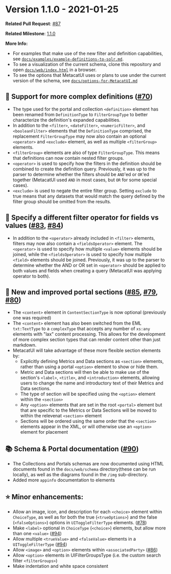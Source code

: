 # Version 1.1.0 - 2021-01-25

**Related Pull Request**: [#87](https://github.com/DataONEorg/collections-portals-schemas/pull/87)

**Related Milestone**: [1.1.0](https://github.com/DataONEorg/collections-portals-schemas/milestone/4)

**More Info:**
- For examples that make use of the new filter and definition capabilities, see [`docs/examples/example-definitions-to-solr.md`](https://github.com/DataONEorg/collections-portals-schemas/tree/99947b87a2b99c0aa07be1df45e7f224dde807d6/docs/examples/example-definitions-to-solr.md).
- To see a visualization of the current schema, clone this repository and open [`docs/web/index.html`](https://github.com/DataONEorg/collections-portals-schemas/blob/99947b87a2b99c0aa07be1df45e7f224dde807d6/docs/web/schema/index.html) in a browser.
- To see the options that MetacatUI uses or plans to use under the current version of the schema, see [`docs/options-for-MetacatUI.md`](https://github.com/DataONEorg/collections-portals-schemas/tree/99947b87a2b99c0aa07be1df45e7f224dde807d6/docs/options-for-MetacatUI.md)

## 📖 Support for more complex definitions ([#70](https://github.com/DataONEorg/collections-portals-schemas/issues/70))

- The type used for the portal and collection `<definition>` element has been renamed from `DefinitionType` to `FilterGroupType` to better characterize the definition's expanded capabilities.
- In addition to the `<filter>`, `<dateFilter>`, `<numericFilter>`, and `<booleanFilter>` elements that the `DefinitionType` comprised, the replacement `FilterGroupType` may now also contain an optional `<operator>` and `<exclude>` element, as well as multiple `<filterGroup>` elements.
- `<filterGroup>` elements are also of type `FilterGroupType`. This means that definitions can now contain nested filter groups.
- `<operator>` is used to specify how the filters in the definition should be combined to create the definition query. Previously, it was up to the parser to determine whether the filters should be `AND`'ed or `OR`'ed together (MetacatUI used `AND` in most cases, but `OR` for some special cases).
- `<exclude>` is used to negate the entire filter group. Setting `exclude` to true means that any datasets that would match the query defined by the filter group should be omitted from the results.

## 🔘 Specify a different filter operator for fields vs values ([#83](https://github.com/DataONEorg/collections-portals-schemas/issues/83), [#84](https://github.com/DataONEorg/collections-portals-schemas/issues/84))
  - In addition to the `<operator>` already included in `<filter>` elements, filters may now also contain a `<fieldsOperator>` element. The `<operator>` is used to specify how multiple `<value>` elements should be joined, while the `<fieldsOperator>` is used to specify how multiple `<field>` elements should be joined. Previously, it was up to the parser to determine whether the AND or OR set in `<operator>` should be applied to both values and fields when creating a query (MetacatUI was applying operator to both).

## 📑 New and improved portal sections ([#85](https://github.com/DataONEorg/collections-portals-schemas/issues/85), [#79](https://github.com/DataONEorg/collections-portals-schemas/issues/79), [#80](https://github.com/DataONEorg/collections-portals-schemas/issues/80))
  - The `<content>` element in `ContentSectionType` is now optional (previously one was required)
  - The `<content>` element has also been switched from the EML `txt:TextType` to a `complexType` that accepts any number of `xs:any` elements with "lax" content processing. This allows for the development of more complex section types that can render content other than just markdown.
  - MetacatUI will take advantage of these more flexible section elements by:
    - Explicitly defining Metrics and Data sections as `<section>` elements, rather than using a portal `<option>` element to show or hide them.
    - Metric and Data sections will then be able to make use of the section's `<label>`, `<title>`, and `<introduction>` elements, allowing users to change the name and introductory text of their Metrics and Data sections.
    - The type of section will be specified using the `<option>` element within the `<section>`
    - Any `<option>` elements that are set in the root `<portal>` element but that are specific to the Metrics or Data Sections will be moved to within the relevenat `<section>` element
    - Sections will be ordered using the same order that the `<section>` elements appear in the XML, or will otherwise use an `<option>` element for placement

## 📚 Schema & Portal documentation ([#90](https://github.com/DataONEorg/collections-portals-schemas/issues/90))

- The Collections and Portals schemas are now documented using HTML documents found in the `docs/web/schema` directory(these can be run locally), as well as the diagrams found in the `/img` sub-directory.
- Added more `appinfo` documentation to elements

## ⭐️ Minor enhancements:

- Allow an image, icon, and description for each `<choice>` element within `ChoiceType`, as well as for both the true (`<trueOptions>`) and the false (`<falseOptions>`) options in `UIToggleFilterType` elements. ([#78](https://github.com/DataONEorg/collections-portals-schemas/issues/78))
- Make `<label>` optional in `ChoiceType` (`<choice>`) elements, but allow more than one `<value>` ([#94](https://github.com/DataONEorg/collections-portals-schemas/issues/94))
- Allow multiple `<trueValue>` and `<falseValue>` elements in a `UIToggleFilterType` ([#94](https://github.com/DataONEorg/collections-portals-schemas/issues/94))
- Allow `<image>` and `<option>` elements within `<associatedParty>` ([#86](https://github.com/DataONEorg/collections-portals-schemas/issues/86))
- Allow `<option>` elements in UIFilterGroupsType (i.e. the custom search filter `<filterGroups>`)
- Make indentation and white space consistent
